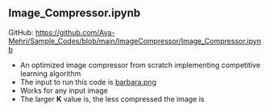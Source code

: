 ## Image_Compressor.ipynb
GitHub: https://github.com/Ava-Mehri/Sample_Codes/blob/main/ImageCompressor/Image_Compressor.ipynb
* An optimized image compressor from scratch implementing competitive learning algorithm
* The input to run this code is [barbara.png](ImageCompressor/barbara.png)
* Works for any input image
* The larger **K** value is, the less compressed the image is
